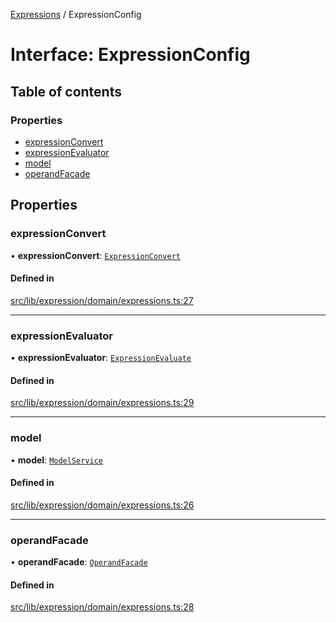 [Expressions](../README.md) / ExpressionConfig

# Interface: ExpressionConfig

## Table of contents

### Properties

- [expressionConvert](ExpressionConfig.md#expressionconvert)
- [expressionEvaluator](ExpressionConfig.md#expressionevaluator)
- [model](ExpressionConfig.md#model)
- [operandFacade](ExpressionConfig.md#operandfacade)

## Properties

### expressionConvert

• **expressionConvert**: [`ExpressionConvert`](ExpressionConvert.md)

#### Defined in

[src/lib/expression/domain/expressions.ts:27](https://github.com/FlavioLionelRita/3xpr/blob/370020b/src/lib/expression/domain/expressions.ts#L27)

___

### expressionEvaluator

• **expressionEvaluator**: [`ExpressionEvaluate`](ExpressionEvaluate.md)

#### Defined in

[src/lib/expression/domain/expressions.ts:29](https://github.com/FlavioLionelRita/3xpr/blob/370020b/src/lib/expression/domain/expressions.ts#L29)

___

### model

• **model**: [`ModelService`](ModelService.md)

#### Defined in

[src/lib/expression/domain/expressions.ts:26](https://github.com/FlavioLionelRita/3xpr/blob/370020b/src/lib/expression/domain/expressions.ts#L26)

___

### operandFacade

• **operandFacade**: [`OperandFacade`](OperandFacade.md)

#### Defined in

[src/lib/expression/domain/expressions.ts:28](https://github.com/FlavioLionelRita/3xpr/blob/370020b/src/lib/expression/domain/expressions.ts#L28)
